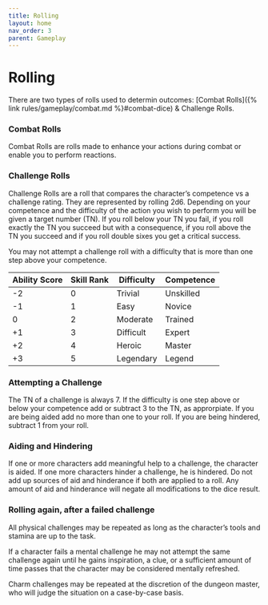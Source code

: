 ```yaml
---
title: Rolling
layout: home
nav_order: 3
parent: Gameplay
---
```


# Rolling
There are two types of rolls used to determin outcomes:  [Combat Rolls]({% link rules/gameplay/combat.md %}#combat-dice) & Challenge Rolls.


### Combat Rolls
Combat Rolls are rolls made to enhance your actions during combat or enable you to perform reactions.


### Challenge Rolls
Challenge Rolls are a roll that compares the character’s competence vs a challenge rating.   They are represented by rolling 2d6. Depending on your competence and the difficulty of the action you wish to perform you will be given a target number (TN).  If you roll below your TN you fail, if you roll exactly the TN you succeed but with a consequence, if you roll above the TN you succeed and if you roll double sixes you get a critical success.

You may not attempt a challenge roll with a difficulty that is more than one step above your competence.


| Ability Score | Skill Rank | Difficulty | Competence |
| ------------- | ---------- | ---------- | ---------- |
| \-2           | 0          | Trivial    | Unskilled  |
| \-1           | 1          | Easy       | Novice     |
| 0             | 2          | Moderate   | Trained    |
| +1            | 3          | Difficult  | Expert     |
| +2            | 4          | Heroic     | Master     |
| +3            | 5          | Legendary  | Legend     |


### Attempting a Challenge
The TN of a challenge is always 7.  If the difficulty is one step above or below your competence add or subtract 3 to the TN, as approrpiate.  If you are being aided add no more than one to your roll.  If you are being hindered, subtract 1 from your roll.

### Aiding and Hindering
If one or more characters add meaningful help to a challenge, the character is aided.  If one more characters hinder a challenge, he is hindered.  Do not add up sources of aid and hinderance if both are applied to a roll.  Any amount of aid and hinderance will negate all modifications to the dice result.

### Rolling again, after a failed challenge
All physical challenges may be repeated as long as the character’s tools and stamina are up to the task.

If a character fails a mental challenge he may not attempt the same challenge again until he gains inspiration, a clue, or a sufficient amount of time passes that the character may be considered mentally refreshed.

Charm challenges may be repeated at the discretion of the dungeon master, who will judge the situation on a case-by-case basis.